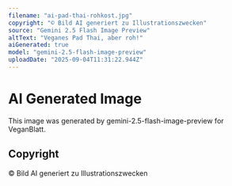 ```yaml
---
filename: "ai-pad-thai-rohkost.jpg"
copyright: "© Bild AI generiert zu Illustrationszwecken"
source: "Gemini 2.5 Flash Image Preview"
altText: "Veganes Pad Thai, aber roh!"
aiGenerated: true
model: "gemini-2.5-flash-image-preview"
uploadDate: "2025-09-04T11:31:22.944Z"
---
```


# AI Generated Image

This image was generated by gemini-2.5-flash-image-preview for VeganBlatt.

## Copyright
© Bild AI generiert zu Illustrationszwecken
